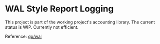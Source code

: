 # WAL Style Report Logging

This project is part of the working project's accounting library. The current status is WIP. Currently not efficient.

Reference: [go/wal](https://github.com/tidwall/wal)